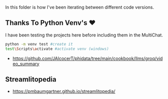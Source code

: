 In this folder is how I've been iterating between different code versions.

## Thanks To Python Venv's ❤️

I have been testing the projects here before including them in the MultiChat.

```sh
python -m venv test #create it
test\Scripts\activate #activate venv (windows)
```

* https://github.com/JAlcocerT/phidata/tree/main/cookbook/llms/groq/video_summary

## Streamlitopedia

* https://pmbaumgartner.github.io/streamlitopedia/